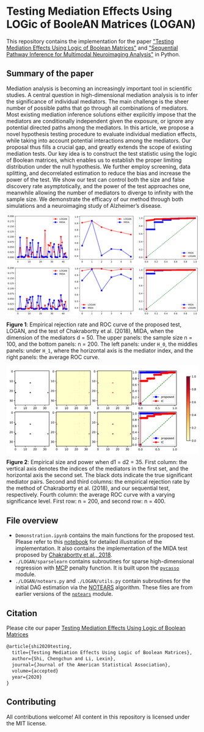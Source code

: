 # Testing Mediation Effects Using LOGic of BooleAN Matrices (LOGAN)

This repository contains the implementation for the paper ["Testing Mediation Effects Using Logic of Boolean Matrices"](https://arxiv.org/abs/2005.04584) and ["Sequential Pathway Inference for Multimodal Neuroimaging Analysis"](http://eprints.lse.ac.uk/111904/) in Python.

## Summary of the paper

Mediation analysis is becoming an increasingly important tool in scientific studies. A central question in high-dimensional mediation analysis is to infer the significance of individual mediators. The main challenge is the sheer number of possible paths that go through all combinations of mediators. Most existing mediation inference solutions either explicitly impose that the mediators are conditionally independent given the exposure, or ignore any potential directed paths among the mediators. In this article, we propose a novel hypothesis testing procedure to evaluate individual mediation effects, while taking into account potential interactions among the mediators. Our proposal thus fills a crucial gap, and greatly extends the scope of existing mediation tests. Our key idea is to construct the test statistic using the logic of Boolean matrices, which enables us to establish the proper limiting distribution under the null hypothesis. We further employ screening, data splitting, and decorrelated estimation to reduce the bias and increase the power of the test. We show our test can control both the size
and false discovery rate asymptotically, and the power of the test approaches one, meanwhile allowing the number of mediators to diverge to infinity with the sample
size. We demonstrate the efficacy of our method through both simulations and a neuroimaging study of Alzheimer’s disease.

<img align="center" src="ERRAB.png" alt="drawing" width="700">

**Figure 1**: Empirical rejection rate and ROC curve of the proposed test, LOGAN, and the test of Chakrabortty et al. (2018), MIDA, when the dimension of the mediators d = 50. The upper panels: the sample size n = 100, and the bottom panels: n = 200. The left panels: under `H_0`, the middles panels: under `H_1`, where the horizontal axis is the mediator index, and the right panels: the average ROC curve. 

<img align="center" src="SecA.png" alt="drawing" width="700">

**Figure 2**: Empirical size and power when d1 = d2 = 35. First column: the vertical axis denotes the indices of the mediators in the first set, and the horizontal axis the second set. The black dots indicate the true significant mediator pairs. Second and third columns: the empirical rejection rate by the method of Chakrabortty et al. (2018), and our sequential test, respectively. Fourth column: the average ROC curve with a varying significance level. First row: n = 200, and second row: n = 400.

## File overview

* `Demonstration.ipynb` contains the main functions for the proposed test. Please refer to this [notebook](https://github.com/callmespring/LOGAN/blob/master/Demonstration.ipynb) for detailed illustration of the implementation. It also contains the implementation of the MIDA test proposed by [Chakrabortty et al., 2018](https://arxiv.org/pdf/1809.10652.pdf). 
* `./LOGAN/sparselearn` contains subroutines for sparse high-dimensional regression with [MCP](https://arxiv.org/pdf/1002.4734.pdf) penalty function. It is built upon the [`pycasso`](https://pypi.org/project/pycasso/) module.
* `./LOGAN/notears.py` and `./LOGAN/utils.py` contain subroutines for the initial DAG estimation via the [NOTEARS](https://papers.nips.cc/paper/2018/file/e347c51419ffb23ca3fd5050202f9c3d-Paper.pdf) algorithm. These files are from earlier versions of the [`notears`](https://github.com/xunzheng/notears) module.

## Citation

Please cite our paper
[Testing Mediation Effects Using Logic of Boolean Matrices](https://arxiv.org/pdf/2005.04584.pdf)

``` 
@article{shi2020testing,
  title={Testing Mediation Effects Using Logic of Boolean Matrices},
  author={Shi, Chengchun and Li, Lexin},
  journal={Journal of the American Statistical Association},
  volume={accepted}
  year={2020}
}
``` 

## Contributing

All contributions welcome! All content in this repository is licensed under the MIT license.


